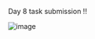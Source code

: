 
Day 8 task submission !!

![image](https://github.com/DarshaK1Just/Tatvasoft_15_internship/assets/88178092/c362d7fc-672e-4535-9dd7-e8fad6d64529)
